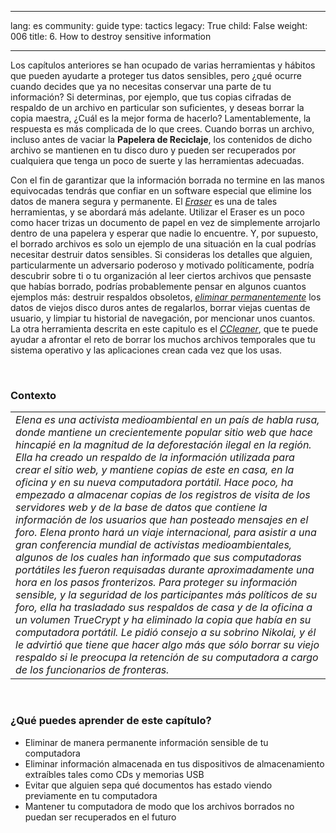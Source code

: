 

---

lang: es
community: guide
type: tactics
legacy: True
child: False
weight: 006
title: 6. How to destroy sensitive information

---

<p>Los capítulos anteriores se han ocupado de varias herramientas y hábitos que pueden ayudarte a proteger tus datos sensibles, pero ¿qué ocurre cuando decides que ya no necesitas conservar una parte de tu información? Si determinas, por ejemplo, que tus copias cifradas de respaldo de un archivo en particular son suficientes, y deseas borrar la copia maestra, ¿Cuál es la mejor forma de hacerlo? Lamentablemente, la respuesta es más complicada de lo que crees. Cuando borras un archivo, incluso antes de vaciar la <strong>Papelera de Reciclaje</strong>, los contenidos de dicho archivo se mantienen en tu disco duro y pueden ser recuperados por cualquiera que tenga un poco de suerte y las herramientas adecuadas.</p>

<p>Con el fin de garantizar que la información borrada no termine en las manos equivocadas tendrás que confiar en un software especial que elimine los datos de manera segura y permanente. El <a href="/es/glossary#Eraser" title="Eraser"><em>Eraser</em></a> es una de tales herramientas, y se abordará más adelante. Utilizar el Eraser es un poco como hacer trizas un documento de papel en vez de simplemente arrojarlo dentro de una papelera y esperar que nadie lo encuentre. Y, por supuesto, el borrado archivos es solo un ejemplo de una situación en la cual podrías necesitar destruir datos sensibles. Si consideras los detalles que alguien, particularmente un adversario poderoso y motivado políticamente, podría descubrir sobre ti o tu organización al leer ciertos archivos que pensaste que habías borrado, podrías probablemente pensar en algunos cuantos ejemplos más: destruir respaldos obsoletos, <a href="/es/glossary#Eliminacion" title="Eliminación permanente"><em>eliminar permanentemente</em></a> los datos de viejos disco duros antes de regalarlos, borrar viejas cuentas de usuario, y limpiar tu historial de navegación, por mencionar unos cuantos. La otra herramienta descrita en este capitulo es el <a href="/es/glossary#CCleaner" title="CCleaner"><em>CCleaner</em></a>, que te puede ayudar a afrontar el reto de borrar los muchos archivos temporales que tu sistema operativo y las aplicaciones crean cada vez que los usas.</p>

<p>&nbsp;</p>

<h3 id="Contexto">Contexto</h3>

<table border="0" cellpadding="5" cellspacing="0">
	<tbody>
		<tr>
			<td><em>Elena es una activista medioambiental en un país de habla rusa, donde mantiene un crecientemente popular sitio web que hace hincapié en la magnitud de la deforestación ilegal en la región. Ella ha creado un respaldo de la información utilizada para crear el sitio web, y mantiene copias de este en casa, en la oficina y en su nueva computadora portátil. Hace poco, ha empezado a almacenar copias de los registros de visita de los servidores web y de la base de datos que contiene la información de los usuarios que han posteado mensajes en el foro. Elena pronto hará un viaje internacional, para asistir a una gran conferencia mundial de activistas medioambientales, algunos de los cuales han informado que sus computadoras portátiles les fueron requisadas durante aproximadamente una hora en los pasos fronterizos. Para proteger su información sensible, y la seguridad de los participantes más políticos de su foro, ella ha trasladado sus respaldos de casa y de la oficina a un volumen <span class="wiki">TrueCrypt</span> y ha eliminado la copia que había en su computadora portátil. Le pidió consejo a su sobrino Nikolai, y él le advirtió que tiene que hacer algo más que sólo borrar su viejo respaldo si le preocupa la retención de su computadora a cargo de los funcionarios de fronteras.</em></td>
		</tr>
	</tbody>
</table>

<p>&nbsp;</p>

<h3 id="Quepuedesaprender">¿Qué puedes aprender de este capítulo?</h3>

<ul>
	<li>Eliminar de manera permanente información sensible de tu computadora</li>
	<li>Eliminar información almacenada en tus dispositivos de almacenamiento extraíbles tales como CDs y memorias USB</li>
	<li>Evitar que alguien sepa qué documentos has estado viendo previamente en tu computadora</li>
	<li>Mantener tu computadora de modo que los archivos borrados no puedan ser recuperados en el futuro</li>
</ul>

<p>&nbsp;</p>


